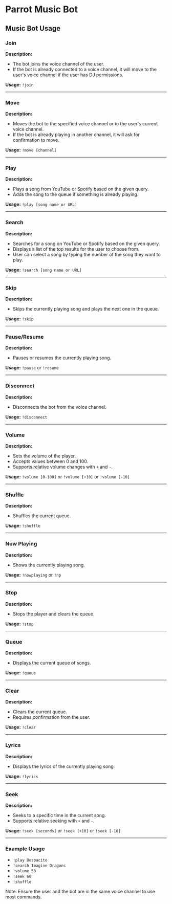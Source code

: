 # Parrot Music Bot

## Music Bot Usage

### Join

**Description:**

- The bot joins the voice channel of the user.
- If the bot is already connected to a voice channel, it will move to the user's voice channel if the user has DJ permissions.

**Usage:** `!join`

---

### Move

**Description:**

- Moves the bot to the specified voice channel or to the user's current voice channel.
- If the bot is already playing in another channel, it will ask for confirmation to move.

**Usage:** `!move [channel]`

---

### Play

**Description:**

- Plays a song from YouTube or Spotify based on the given query.
- Adds the song to the queue if something is already playing.

**Usage:** `!play [song name or URL]`

---

### Search

**Description:**

- Searches for a song on YouTube or Spotify based on the given query.
- Displays a list of the top results for the user to choose from.
- User can select a song by typing the number of the song they want to play.

**Usage:** `!search [song name or URL]`

---

### Skip

**Description:**

- Skips the currently playing song and plays the next one in the queue.

**Usage:** `!skip`

---

### Pause/Resume

**Description:**

- Pauses or resumes the currently playing song.

**Usage:** `!pause` or `!resume`

---

### Disconnect

**Description:**

- Disconnects the bot from the voice channel.

**Usage:** `!disconnect`

---

### Volume

**Description:**

- Sets the volume of the player.
- Accepts values between 0 and 100.
- Supports relative volume changes with `+` and `-`.

**Usage:** `!volume [0-100]` or `!volume [+10]` or `!volume [-10]`

---

### Shuffle

**Description:**

- Shuffles the current queue.

**Usage:** `!shuffle`

---

### Now Playing

**Description:**

- Shows the currently playing song.

**Usage:** `!nowplaying` or `!np`

---

### Stop

**Description:**

- Stops the player and clears the queue.

**Usage:** `!stop`

---

### Queue

**Description:**

- Displays the current queue of songs.

**Usage:** `!queue`

---

### Clear

**Description:**

- Clears the current queue.
- Requires confirmation from the user.

**Usage:** `!clear`

---

### Lyrics

**Description:**

- Displays the lyrics of the currently playing song.

**Usage:** `!lyrics`

---

### Seek

**Description:**

- Seeks to a specific time in the current song.
- Supports relative seeking with `+` and `-`.

**Usage:** `!seek [seconds]` or `!seek [+10]` or `!seek [-10]`

---

### Example Usage

- `!play Despacito`
- `!search Imagine Dragons`
- `!volume 50`
- `!seek 60`
- `!shuffle`

Note: Ensure the user and the bot are in the same voice channel to use most commands.
